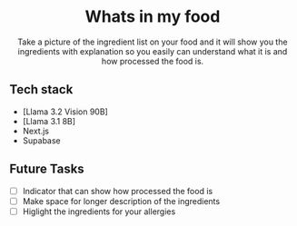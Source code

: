 <h1 align="center">Whats in my food</h1>

<p align="center">
  Take a picture of the ingredient list on your food and it will show you the ingredients with explanation so you easily can understand what it is and how processed the food is.
</p>

## Tech stack

- [Llama 3.2 Vision 90B]
- [Llama 3.1 8B]
- Next.js
- Supabase

## Future Tasks

- [ ] Indicator that can show how processed the food is
- [ ] Make space for longer description of the ingredients
- [ ] Higlight the ingredients for your allergies
